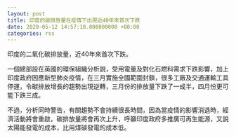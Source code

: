 ```yaml
---
layout: post
title: 印度的碳排放量在疫情下出現近40年來首次下跌
date: 2020-05-12 14:57:18.000000000 +08:00
categories: rss
---
```


印度的二氧化碳排放量，近40年來首次下跌。

一個總部設在英國的環保組織分析說，受用電量及對化石燃料需求下跌影響，加上印度政府因應新型肺炎疫情，在三月實施全國範圍封鎖，很多工廠及交通運輸工具停運，令碳排放增長的趨勢出現逆轉，三月份的排放量下跌了一成半，四月份更可能下跌三成。

不過，分析同時警告，有關趨勢不會持續很長時間，因為當疫情的影響消退時，經濟活動將會重啟，碳排放量將會再次上升，呼籲印度政府多推廣可再生能源，又說太陽能發電的成本，比用煤碳發電的成本低。
